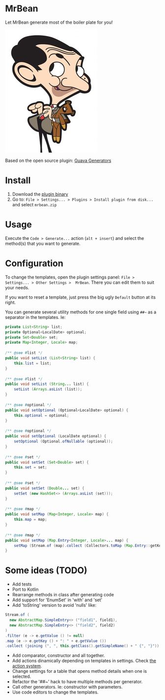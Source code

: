 
MrBean
======

Let MrBean generate most of the boiler plate for you!

![logo-teddy.jpg](logo-teddy.jpg)

Based on the open source plugin: [Guava Generators](https://github.com/seanlandsman/guavagenerators)

# Install

1. Download the [plugin binary](mrbean.zip)
2. Go to: `File > Settings... > Plugins > Install plugin from disk...` and select `mrbean.zip`

# Usage

Execute the `Code > Generate...` action (`alt + insert`) and select the method(s) that you want to
generate.

# Configuration

To change the templates, open the plugin settings panel: `File > Settings... > Other Settings > 
MrBean`. There you can edit them to suit your needs.

If you want to reset a template, just press the big ugly `Default` button at its right.

You can generate several utility methods for one single field using `##~` as a separator in the templates. Ie:

```java
private List<String> list;
private Optional<LocalDate> optional;
private Set<Double> set;
private Map<Integer, Locale> map;

/** @see #list */
public void setList (List<String> list) {
    this.list = list;
}

/** @see #list */
public void setList (String... list) {
    setList (Arrays.asList (list));
}

/** @see #optional */
public void setOptional (Optional<LocalDate> optional) {
    this.optional = optional;
}

/** @see #optional */
public void setOptional (LocalDate optional) {
    setOptional (Optional.ofNullable (optional));
}

/** @see #set */
public void setSet (Set<Double> set) {
    this.set = set;
}

/** @see #set */
public void setSet (Double... set) {
    setSet (new HashSet<> (Arrays.asList (set)));
}

/** @see #map */
public void setMap (Map<Integer, Locale> map) {
    this.map = map;
}

/** @see #map */
public void setMap (Map.Entry<Integer, Locale>... map) {
    setMap (Stream.of (map).collect (Collectors.toMap (Map.Entry::getKey, Map.Entry::getValue)));
}
```

# Some ideas (TODO)

* Add tests
* Port to Kotlin
* Rearrange methods in class after generating code
* Add support for 'EnumSet' in 'with' and 'set'
* Add 'toString' version to avoid 'nulls' like:

```java
Stream.of (
  new AbstractMap.SimpleEntry<> ("field1", field1),
  new AbstractMap.SimpleEntry<> ("field2", field2)
)
.filter (e -> e.getValue () != null)
.map (e -> e.getKey () + ": " + e.getValue ())
.collect (joining (", ", this.getClass().getSimpleName() + " {", "}"))
```

* Add comparator, constructor and all together.
* Add actions dinamically depending on templates in settings. Check [the action system].
* Change settings for a table that opens method details when one is selected.
* Refactor the '##~' hack to have multiple methods per generator.
* Call other generators. Ie: constructor with parameters.
* Use code editors to change the templates.

[the action system]: https://www.jetbrains.com/idea/plugins/action_system.html


